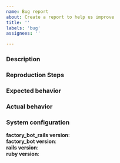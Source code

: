 ```yaml
---
name: Bug report
about: Create a report to help us improve
title: ''
labels: 'bug'
assignees: ''

---
```


<!-- By contributing to this project, you agree to abide by the thoughtbot Code
of Conduct: https://thoughtbot.com/open-source-code-of-conduct -->

### Description

<!-- A clear and concise description of what the bug is. -->

<!-- NOTE: factory_bot_rails includes automatic factory definition loading and
rails generators. Bugs not related to those two features likely belong on the
factory_bot repository instead of this one. Don't worry if you are unsure; if
the issue is in the wrong place we will transfer it over. -->

### Reproduction Steps

<!-- Steps for others to reproduce the bug. Be as specific as possible. Ideally
provide a link to a sample Rails application that demonstrates the problem. -->

### Expected behavior

<!-- What you expected to happen. -->

### Actual behavior

<!-- What happened instead. -->

### System configuration
**factory_bot_rails version**:  
**factory_bot version**:  
**rails version**:  
**ruby version**:
